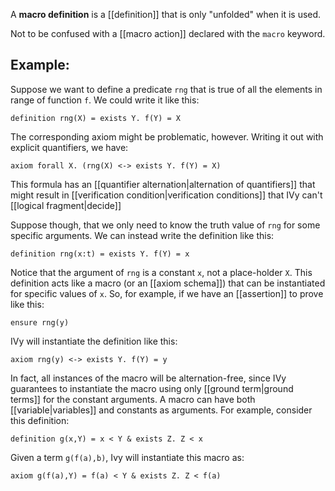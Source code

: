 A **macro definition** is a [[definition]] that is only "unfolded" when it is used. 

Not to be confused with a [[macro action]] declared with the `macro` keyword.

## Example:

Suppose we want to define a predicate `rng` that is true of all the elements in range of function `f`. We could write it like this:

```
definition rng(X) = exists Y. f(Y) = X
```

The corresponding axiom might be problematic, however. Writing it out with explicit quantifiers, we have:

```
axiom forall X. (rng(X) <-> exists Y. f(Y) = X)
```

This formula has an [[quantifier alternation|alternation of quantifiers]] that might result in [[verification condition|verification conditions]] that IVy can't [[logical fragment|decide]]

Suppose though, that we only need to know the truth value of `rng` for some specific arguments. We can instead write the definition like this:

```
definition rng(x:t) = exists Y. f(Y) = x
```

Notice that the argument of `rng` is a constant `x`, not a place-holder `X`. This definition acts like a macro (or an [[axiom schema]]) that can be instantiated for specific values of `x`. So, for example, if we have an [[assertion]] to prove like this:

```
ensure rng(y)
```

IVy will instantiate the definition like this:

```
axiom rng(y) <-> exists Y. f(Y) = y
```

In fact, all instances of the macro will be alternation-free, since IVy guarantees to instantiate the macro using only [[ground term|ground terms]] for the constant arguments.  A macro can have both [[variable|variables]] and constants as arguments. For example, consider this definition:

```
definition g(x,Y) = x < Y & exists Z. Z < x
```

Given a term `g(f(a),b)`, Ivy will instantiate this macro as:

```
axiom g(f(a),Y) = f(a) < Y & exists Z. Z < f(a)
```